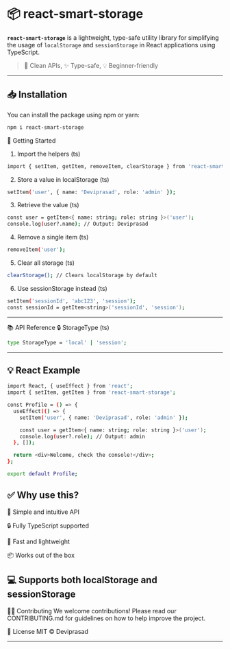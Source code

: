 # 📦 react-smart-storage

**`react-smart-storage`** is a lightweight, type-safe utility library for simplifying the usage of `localStorage` and `sessionStorage` in React applications using TypeScript.

> 🚀 Clean APIs, ✨ Type-safe, 💡 Beginner-friendly

---

## 📥 Installation

You can install the package using npm or yarn:

```bash
npm i react-smart-storage
```

🔧 Getting Started
1. Import the helpers (ts)
```bash
import { setItem, getItem, removeItem, clearStorage } from 'react-smart-storage';
```
2. Store a value in localStorage (ts)
```bash
setItem('user', { name: 'Deviprasad', role: 'admin' });
```
3. Retrieve the value (ts)
```bash
const user = getItem<{ name: string; role: string }>('user');
console.log(user?.name); // Output: Deviprasad
```
4. Remove a single item (ts)
```bash
removeItem('user');
```
5. Clear all storage (ts)
```bash
clearStorage(); // Clears localStorage by default
```
6. Use sessionStorage instead (ts)
```bash
setItem('sessionId', 'abc123', 'session');
const sessionId = getItem<string>('sessionId', 'session');
```
---
📚 API Reference
🔒 StorageType (ts)
```bash
type StorageType = 'local' | 'session';
```
---
## 💡 React Example
```bash
import React, { useEffect } from 'react';
import { setItem, getItem } from 'react-smart-storage';

const Profile = () => {
  useEffect(() => {
    setItem('user', { name: 'Deviprasad', role: 'admin' });

    const user = getItem<{ name: string; role: string }>('user');
    console.log(user?.role); // Output: admin
  }, []);

  return <div>Welcome, check the console!</div>;
};

export default Profile;
```
✅ Why use this?  
---
🧠 Simple and intuitive API

🔒 Fully TypeScript supported

🚀 Fast and lightweight

📦 Works out of the box

💻 Supports both localStorage and sessionStorage
---
🧑‍💻 Contributing
We welcome contributions! Please read our CONTRIBUTING.md for guidelines on how to help improve the project.

📄 License
MIT © Deviprasad



---

